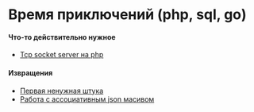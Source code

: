 # Время приключений (php, sql, go)

#### Что-то действительно нужное
* <a href="php-tcp-sokcet-server.php">Tcp socket server на php</a>

#### Извращения
* <a href="php-overload.php">Первая ненужная штука</a>
* <a href="json_sql.sql">Работа с ассоциативным json масивом</a>
